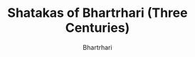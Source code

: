 ---
title: "Shatakas of Bhartrhari (Three Centuries)"
author: ["Bhartrhari"]
year: 500
language: ["Sanskrit", "English"]
genre: ["Poetry", "Philosophy", "Wisdom Literature"]
description: "Bhartrhari's three Shatakas—Niti Shataka (century on ethics), Shringara Shataka (century on love), and Vairagya Shataka (century on renunciation)—represent Sanskrit gnomic poetry's supreme achievement, comprising approximately 300 verses exploring life's fundamental tensions between worldly engagement and spiritual detachment. Composed around 5th century CE, these aphoristic poems address: political wisdom and human nature (Niti), erotic love and beauty's transience (Shringara), and world-weariness culminating in renunciation (Vairagya). Each verse stands as complete meditative unit, employing vivid imagery, paradox, and psychological insight to capture universal human experiences. The progression from ethics through passion to detachment reflects Hindu life-stage ideals yet acknowledges their tensions. Bhartrhari's poetic genius appears in combining philosophical depth with accessible language, Sanskrit classical meters with proverbial wisdom, and personal authenticity (legend claims he alternated between court and monastery) with universal themes. K. Trimbak Telang's translation introduced these masterworks to English readers, revealing Sanskrit poetry's capacity for philosophical verse rivaling Persian ghazals or English metaphysical poetry."
collections: ['poetry-collection', 'philosophy', 'classical-literature', 'ancient-wisdom', 'devotional-poetry']
sources:
  - name: "Internet Archive (K. Trimbak Telang edition, 1874)"
    url: "https://archive.org/details/satakasofbhartri00bharuoft"
    type: "other"
references:
  - name: "Wikipedia: Bhartrhari"
    url: "https://en.wikipedia.org/wiki/Bhartrhari"
    type: "wikipedia"
  - name: "Wikipedia: Shataka"
    url: "https://en.wikipedia.org/wiki/Shataka"
    type: "wikipedia"
  - name: "Wikipedia: Sanskrit poetry"
    url: "https://en.wikipedia.org/wiki/Sanskrit_poetry"
    type: "wikipedia"
  - name: "Open Library: Shatakas of Bhartrhari (Three"
    url: "https://openlibrary.org/search?q=Shatakas+of+Bhartrhari+Three+Centuries+year+Bhartrhari"
    type: "other"
featured: false
publishDate: 2025-10-30
tags: ['classical-literature', 'poetry-collection', 'philosophy']
---